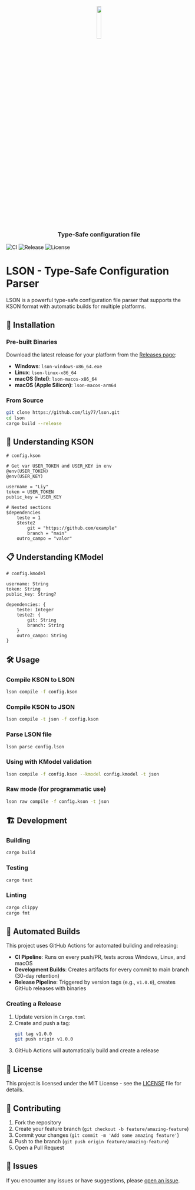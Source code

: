 <html>
    <center>
        <img src="./assets/all.png" width=15%></img>
        <h3>Type-Safe configuration file</h3>
    </center>
</html>

![CI](https://github.com/liy77/lson/workflows/CI/badge.svg)
![Release](https://github.com/liy77/lson/workflows/Release/badge.svg)
![License](https://img.shields.io/badge/license-MIT-blue.svg)

# LSON - Type-Safe Configuration Parser

LSON is a powerful type-safe configuration file parser that supports the KSON format with automatic builds for multiple platforms.

## 🚀 Installation

### Pre-built Binaries
Download the latest release for your platform from the [Releases page](https://github.com/liy77/lson/releases):

- **Windows**: `lson-windows-x86_64.exe`
- **Linux**: `lson-linux-x86_64`
- **macOS (Intel)**: `lson-macos-x86_64`
- **macOS (Apple Silicon)**: `lson-macos-arm64`

### From Source
```bash
git clone https://github.com/liy77/lson.git
cd lson
cargo build --release
```

## 📖 Understanding KSON
```kson
# config.kson

# Get var USER_TOKEN and USER_KEY in env
@env(USER_TOKEN)
@env(USER_KEY)

username = "Liy"
token = USER_TOKEN
public_key = USER_KEY

# Nested sections
$dependencies
    teste = 1
    $teste2
        git = "https://github.com/example"
        branch = "main"
    outro_campo = "valor"
```

## 📋 Understanding KModel
```kmodel
# config.kmodel

username: String
token: String
public_key: String?

dependencies: {
    teste: Integer
    teste2: {
        git: String
        branch: String
    }
    outro_campo: String
}
```

## 🛠 Usage

### Compile KSON to LSON
```bash
lson compile -f config.kson
```

### Compile KSON to JSON
```bash
lson compile -t json -f config.kson
```

### Parse LSON file
```bash
lson parse config.lson
```

### Using with KModel validation
```bash
lson compile -f config.kson --kmodel config.kmodel -t json
```

### Raw mode (for programmatic use)
```bash
lson raw compile -f config.kson -t json
```

## 🏗 Development

### Building
```bash
cargo build
```

### Testing
```bash
cargo test
```

### Linting
```bash
cargo clippy
cargo fmt
```

## 🤖 Automated Builds

This project uses GitHub Actions for automated building and releasing:

- **CI Pipeline**: Runs on every push/PR, tests across Windows, Linux, and macOS
- **Development Builds**: Creates artifacts for every commit to main branch (30-day retention)
- **Release Pipeline**: Triggered by version tags (e.g., `v1.0.0`), creates GitHub releases with binaries

### Creating a Release
1. Update version in `Cargo.toml`
2. Create and push a tag:
   ```bash
   git tag v1.0.0
   git push origin v1.0.0
   ```
3. GitHub Actions will automatically build and create a release

## 📄 License

This project is licensed under the MIT License - see the [LICENSE](LICENSE) file for details.

## 🤝 Contributing

1. Fork the repository
2. Create your feature branch (`git checkout -b feature/amazing-feature`)
3. Commit your changes (`git commit -m 'Add some amazing feature'`)
4. Push to the branch (`git push origin feature/amazing-feature`)
5. Open a Pull Request

## 🐛 Issues

If you encounter any issues or have suggestions, please [open an issue](https://github.com/liy77/lson/issues).